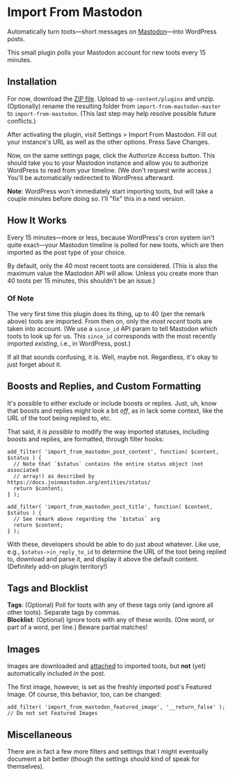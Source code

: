 # Import From Mastodon
Automatically turn toots—short messages on [Mastodon](https://joinmastodon.org/)—into WordPress posts.

This small plugin polls your Mastodon account for new toots every 15 minutes.

## Installation
For now, download the [ZIP file](https://github.com/janboddez/import-from-mastodon/archive/refs/heads/master.zip). Upload to `wp-content/plugins` and unzip. (Optionally) rename the resulting folder from `import-from-mastodon-master` to `import-from-mastodon`. (This last step may help resolve possible future conflicts.)

After activating the plugin, visit Settings > Import From Mastodon. Fill out your instance's URL as well as the other options. Press Save Changes.

Now, on the same settings page, click the Authorize Access button. This should take you to your Mastodon instance and allow you to authorize WordPress to read from your timeline. (We don't request write access.) You'll be automatically redirected to WordPress afterward.

**Note**: WordPress won't immediately start importing toots, but will take a couple minutes before doing so. I'll "fix" this in a next version.

## How It Works
Every 15 minutes—more or less, because WordPress's cron system isn't quite exact—your Mastodon timeline is polled for new toots, which are then imported as the post type of your choice.

By default, only the 40 most recent toots are considered. (This is also the maximum value the Mastodon API will allow. Unless you create more than 40 toots per 15 minutes, this shouldn't be an issue.)

### Of Note
The very first time this plugin does its thing, up to 40 (per the remark above) toots are imported. From then on, only the _most recent_ toots are taken into account. (We use a `since_id` API param to tell Mastodon which toots to look up for us. This `since_id` corresponds with the most recently imported _existing_, i.e., in WordPress, post.)

If all that sounds confusing, it is. Well, maybe not. Regardless, it's okay to just forget about it.

## Boosts and Replies, and Custom Formatting
It's possible to either exclude or include boosts or replies. Just, uh, know that boosts and replies might look a bit _off_, as in lack some context, like the URL of the toot being replied to, etc.

That said, it _is possible_ to modify the way imported statuses, including boosts and replies, are formatted, through filter hooks:
```
add_filter( 'import_from_mastodon_post_content', function( $content, $status ) {
  // Note that `$status` contains the entire status object (not associated
  // array!) as described by https://docs.joinmastodon.org/entities/status/
  return $content;
} );

add_filter( 'import_from_mastodon_post_title', function( $content, $status ) {
  // See remark above regarding the `$status` arg
  return $content;
} );
```
With these, developers should be able to do just about whatever. Like use, e.g., `$status->in_reply_to_id` to determine the URL of the toot being replied to, download and parse it, and display it above the default content. (Definitely add-on plugin territory!)

## Tags and Blocklist
**Tags**: (Optional) Poll for toots with any of these tags only (and ignore all other toots). Separate tags by commas.  
**Blocklist**: (Optional) Ignore toots with any of these words. (One word, or part of a word, per line.) Beware partial matches!

## Images
Images are downloaded and [attached](https://wordpress.org/support/article/using-image-and-file-attachments/#attachment-to-a-post) to imported toots, but **not** (yet) automatically included _in_ the post.

The first image, however, is set as the freshly imported post's Featured Image. Of course, this behavior, too, can be changed:
```
add_filter( 'import_from_mastodon_featured_image', '__return_false' ); // Do not set Featured Images
```

## Miscellaneous
There are in fact a few more filters and settings that I might eventually document a bit better (though the settings should kind of speak for themselves).
